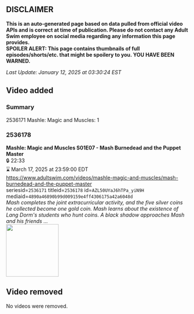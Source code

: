 ## DISCLAIMER
**This is an auto-generated page based on data pulled from official video APIs and is correct at time of publication. Please do not contact any Adult Swim employee on social media regarding any information this page provides.**  
**SPOILER ALERT: This page contains thumbnails of full episodes/shorts/etc. that might be spoilery to you. YOU HAVE BEEN WARNED.**  

_Last Update: January 12, 2025 at 03:30:24 EST_
## Video added
### Summary
2536171 Mashle: Magic and Muscles: 1  
### 2536178
**Mashle: Magic and Muscles S01E07 - Mash Burnedead and the Puppet Master**  
 🔒 22:33  
⌛ March 17, 2025 at 23:59:00 EDT  
https://www.adultswim.com/videos/mashle-magic-and-muscles/mash-burnedead-and-the-puppet-master  
seriesid=`2536171` titleid=`2536178` id=`AZL50UYaJ6hTPa_yiN9H` mediaid=`4890a46890b99d009159e4ff4306175a42a6048d`  
_Mash completes the joint extracurricular activity, and the five silver coins he collected become one gold coin. Mash learns about the existence of Lang Dorm's students who hunt coins. A black shadow approaches Mash and his friends ..._  
<a href="https://media.cdn.adultswim.com/uploads/20241104/thumbnails/2_241141954380-Mashle-EP-07-1920x1080.jpg"><img src="https://media.cdn.adultswim.com/uploads/20241104/thumbnails/2_241141954380-Mashle-EP-07-1920x1080.jpg" height="144px" /></a>
## Video removed
No videos were removed.  
